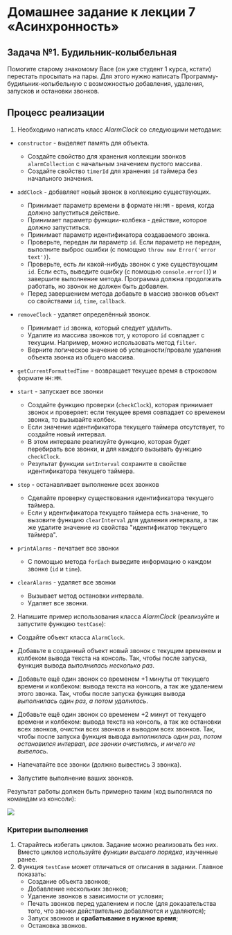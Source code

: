 # Домашнее задание к лекции 7 «Асинхронность»

## Задача №1. Будильник-колыбельная

Помогите старому знакомому Васе (он уже студент 1 курса, кстати) перестать просыпать на пары.
Для этого нужно написать Программу-будильник-колыбельную с возможностью добавления, удаления, запусков и остановки звонков.

## Процесс реализации

1. Необходимо написать класс _AlarmClock_ со следующими методами:

- `constructor` - выделяет память для объекта.

  - Создайте свойство для хранения коллекции звонков `alarmCollection` с начальным значением пустого массива.
  - Создайте свойство `timerId` для хранения `id` таймера без начального значения.

- `addClock` - добавляет новый звонок в коллекцию существующих.

  - Принимает параметр времени в формате `HH:MM` - время, когда должно запуститься действие.
  - Принимает параметр функции-колбека - действие, которое должно запуститься.
  - Принимает параметр идентификатора создаваемого звонка.
  - Проверьте, передан ли параметр `id`. Если параметр не передан, выполните выброс ошибки (с помощью `throw new Error('error text')`).
  - Проверьте, есть ли какой-нибудь звонок с уже существующим `id`. Если есть, выведите ошибку (с помощью `console.error()`) и завершите выполнение метода. Программа должна продолжать работать, но звонок не должен быть добавлен.
  - Перед завершением метода добавьте в массив звонков объект со свойствами `id`, `time`, `callback`.

- `removeClock` - удаляет определённый звонок.

  - Принимает `id` звонка, который следует удалить.
  - Удалите из массива звонков тот, у которого `id` совпадает с текущим. Например, можно использовать метод `filter`.
  - Верните логическое значение об успешности/провале удаления объекта звонка из общего массива.

- `getCurrentFormattedTime` - возвращает текущее время в строковом формате `HH:MM`.

- `start` - запускает все звонки

  - Создайте функцию проверки (`checkClock`), которая принимает звонок и проверяет: если текущее время совпадает со временем звонка, то вызывайте колбек.
  - Если значение идентификатора текущего таймера отсутствует, то создайте новый интервал.
  - В этом интервале реализуйте функцию, которая будет перебирать все звонки, и для каждого вызывать функцию `checkClock`.
  - Результат функции `setInterval` сохраните в свойстве идентификатора текущего таймера.

- `stop` - останавливает выполнение всех звонков

  - Сделайте проверку существования идентификатора текущего таймера.
  - Если у идентификатора текущего таймера есть значение, то вызовите функцию `clearInterval` для удаления интервала, а так же удалите значение из свойства "идентификатор текущего таймера".

- `printAlarms` - печатает все звонки

  - С помощью метода `forEach` выведите информацию о каждом звонке (`id` и `time`).

- `clearAlarms` - удаляет все звонки
  - Вызывает метод остановки интервала.
  - Удаляет все звонки.

2. Напишите пример использования класса _AlarmClock_ (реализуйте и запустите функцию `testCase`):

- Создайте объект класса `AlarmClock`.

- Добавьте в созданный объект новый звонок с текущим временем и колбеком вывода текста на консоль. Так, чтобы после запуска, функция вывода _выполнилась несколько раз_.

- Добавьте ещё один звонок со временем +1 минуты от текущего времени и колбеком: вывода текста на консоль, а так же удалением этого звонка. Так, чтобы после запуска функция вывода _выполнилась один раз, а потом удалилась_.

- Добавьте ещё один звонок со временем +2 минут от текущего времени и колбеком: вывода текста на консоль, а так же остановки всех звонков, очистки всех звонков и выводом всех звонков. Так, чтобы после запуска функция вывода _выполнилась один раз, потом остановился интервал, все звонки очистились, и ничего не вывелось_.

- Напечатайте все звонки (должно вывестись 3 звонка).

- Запустите выполнение ваших звонков.

Результат работы должен быть примерно таким (код выполнялся по командам из консоли):

![](https://sun1-24.userapi.com/4e78x8Gim59SbBdHgqnEpIbGJiUkjbFP0dhT9A/bLPY-cmewxY.jpg)

### Критерии выполнения

1. Старайтесь избегать циклов. Задание можно реализовать без них. Вместо циклов используйте _функции высшего порядка_, изученные ранее.
2. Функция `testCase` может отличаться от описания в задании. Главное показать:
   - Создание объекта звонков;
   - Добавление нескольких звонков;
   - Удаление звонков в зависимости от условия;
   - Печать звонков перед удалением и после (для доказательства того, что звонки действительно добавляются и удаляются);
   - Запуск звонков и **срабатывание в нужное время**;
   - Остановка звонков.
